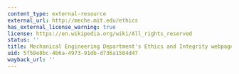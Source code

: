 ```yaml
---
content_type: external-resource
external_url: http://meche.mit.edu/ethics
has_external_license_warning: true
license: https://en.wikipedia.org/wiki/All_rights_reserved
status: ''
title: Mechanical Engineering Department's Ethics and Integrity webpage
uid: 5f58e8bc-4b6a-4973-91db-d736a1504d47
wayback_url: ''
---
```

